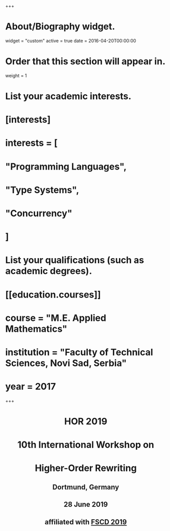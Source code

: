 +++
# About/Biography widget.
widget = "custom"
active = true
date = 2016-04-20T00:00:00

# Order that this section will appear in.
weight = 1

# List your academic interests.
# [interests]
#   interests = [
#     "Programming Languages",
#     "Type Systems",
#     "Concurrency"
#   ]

# List your qualifications (such as academic degrees).
# [[education.courses]]
#   course = "M.E. Applied Mathematics"
#   institution = "Faculty of Technical Sciences, Novi Sad, Serbia"
#   year = 2017


+++
<!-- ovde treba da ide podnaslov 10th verovatno kao novi widget,
affiliated i fscd na bude link-->
# <center>**HOR 2019**</center>
# <center>**10th International Workshop on**</center>
# <center>**Higher-Order Rewriting**</center>
## <center>**Dortmund, Germany**</center>
## <center>**28 June 2019**</center>
## <center>**affiliated with [FSCD 2019]**</center>

[FSCD 2019]:http://easyconferences.eu/fscd2019/
<!-- [Dr. Jorge A. Pérez]:http://www.jorgeaperez.net
[Prof. Gerard Renardel de Lavalette]:http://www.rug.nl/staff/g.r.renardel.de.lavalette/
[Prof. Silvia Ghilezan]:http://imft.ftn.uns.ac.rs/~silvia/ -->
